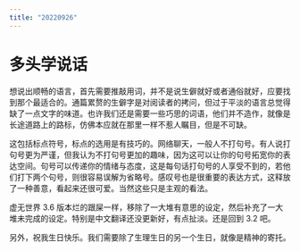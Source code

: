 ```yaml
---
title: "20220926"
---
```

多头学说话
===

想说出顺畅的语言，首先需要推敲用词，并不是说生僻就好或者通俗就好，应要找到那个最适合的。通篇累赘的生僻字是对阅读者的拷问，但过于平淡的语言总觉得缺了一点文字的味道。也许我们还是需要一些巧思的词语，他们并不造作，就像是长途道路上的路标，仿佛本应就在那里一样不惹人瞩目，但是不可缺。

这包括标点符号，标点的选用是有技巧的。网络聊天，一般人不打句号。有人说打句号更为严谨，但我认为不打句号更加的趣味，因为这可以让你的句号拓宽你的表达空间。句号可以传递你的情绪与态度，这是每句话打句号的人享受不到的，若他们打下两个句号，则很容易误解为省略号。感叹号也是很重要的表达方式，这释放了一种善意，看起来还很可爱。当然这些只是主观的看法。

虚无世界 3.6 版本烂的跟屎一样，移除了一大堆有意思的设定，然后补充了一大堆未完成的设定。特别是中文翻译还没更新好，有点扯淡。还是回到 3.2 吧。

另外，祝我生日快乐。我们需要除了生理生日的另一个生日，就像是精神的寄托。
